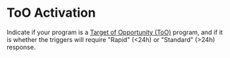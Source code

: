 # ToO Activation

 Indicate if your program is a [Target of Opportunity (ToO)](http://www.gemini.edu/observing/phase-i/too) program, and if it is whether the triggers will require "Rapid" (<24h) or "Standard" (>24h) response.

